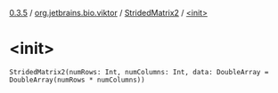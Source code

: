 [0.3.5](../../index.md) / [org.jetbrains.bio.viktor](../index.md) / [StridedMatrix2](index.md) / [&lt;init&gt;](.)

# &lt;init&gt;

`StridedMatrix2(numRows: Int, numColumns: Int, data: DoubleArray = DoubleArray(numRows * numColumns))`
